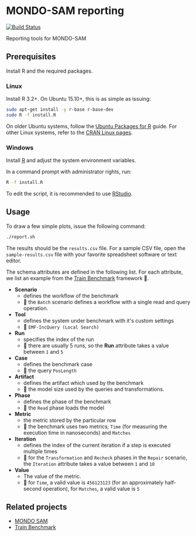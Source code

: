 # MONDO-SAM reporting

[![Build Status](https://travis-ci.org/FTSRG/mondo-sam-reporting.svg?branch=master)](https://travis-ci.org/FTSRG/mondo-sam-reporting)

Reporting tools for MONDO-SAM

## Prerequisites

Install R and the required packages.

### Linux

Install R 3.2+. On Ubuntu 15.10+, this is as simple as issuing:

```bash
sudo apt-get install -y r-base r-base-dev
sudo R -f install.R
```

On older Ubuntu systems, follow the [Ubuntu Packages for R](https://cran.r-project.org/bin/linux/ubuntu/README.html) guide. For other Linux systems, refer to the [CRAN Linux pages](https://cran.r-project.org/bin/linux/).

### Windows

Install [R](http://cran.r-project.org/bin/windows/base/) and adjust the system environment variables.

In a command prompt with administrator rights, run:

```bash
R -f install.R
```

To edit the script, it is recommended to use [RStudio](https://www.rstudio.com/).

## Usage

To draw a few simple plots, issue the following command:

```bash
./report.sh
```

The results should be the `results.csv` file. For a sample CSV file, open the `sample-results.csv` file with your favorite spreadsheet software or text editor.

The schema attributes are defined in the following list. For each attribute, we list an example from the [Train Benchmark](https://github.com/FTSRG/trainbenchmark) framework :steam_locomotive:.

* **Scenario**
  * defines the workflow of the benchmark
  * :steam_locomotive: the `Batch` scenario defines a workflow with a single read and query operation.
* **Tool**
  * defines the system under benchmark with it's custom settings
  * :steam_locomotive: `EMF-IncQuery (Local Search)`
* **Run**
  * specifies the index of the run
  * :steam_locomotive: there are usually 5 runs, so the **Run** attribute takes a value between `1` and `5`
* **Case**
  * defines the benchmark case
  * :steam_locomotive: the query `PosLength`
* **Artifact**
  * defines the artifact which used by the benchmark
  * :steam_locomotive: the model size used by the queries and transformations.
* **Phase**
  * defines the phase of the benchmark
  * :steam_locomotive: the `Read` phase loads the model
* **Metric**
  * the metric stored by the particular row
  * :steam_locomotive: the benchmark uses two metrics; `Time` (for measuring the execution time in nanoseconds) and `Matches`
* **Iteration**
  * defines the index of the current iteration if a step is executed multiple times
  * :steam_locomotive: for the `Transformation` and `Recheck` phases in the `Repair` scenario, the `Iteration` attribute takes a value between `1` and `10`
* **Value**
  * The value of the metric.
  * :steam_locomotive: for `Time`, a valid value is `456123123` (for an approximately half-second operation), for `Matches`, a valid value is `5`

## Related projects

* [MONDO SAM](https://github.com/FTSRG/mondo-sam)
* [Train Benchmark](https://github.com/FTSRG/trainbenchmark)
